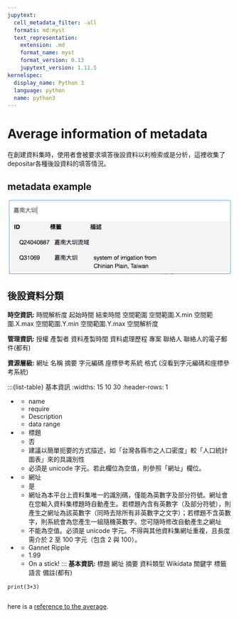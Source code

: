 ```yaml
---
jupytext:
  cell_metadata_filter: -all
  formats: md:myst
  text_representation:
    extension: .md
    format_name: myst
    format_version: 0.13
    jupytext_version: 1.11.5
kernelspec:
  display_name: Python 3
  language: python
  name: python3
---
```

# Average information of metadata
在創建資料集時，使用者會被要求填答後設資料以利檢索或是分析，這裡收集了depositar各種後設資料的填答情況。
<!-- # 這邊放一個照片示意圖 -->
## metadata example
![image info](../photo/keyword_wikidata.webp)

## 後設資料分類



**時空資訊:**
時間解析度 起始時間 結束時間 空間範圍 空間範圍.X.min 空間範圍.X.max 空間範圍.Y.min 空間範圍.Y.max 空間解析度

**管理資訊:** 授權 產製者 資料產製時間 資料處理歷程 專案 聯絡人 聯絡人的電子郵件(都有)

**資源層級:**
網址 名稱 摘要 字元編碼 座標參考系統 格式 (沒看到字元編碼和座標參考系統)

:::{list-table} 基本資訊
:widths: 15 10 30
:header-rows: 1

*   - name
    - require
    - Description
    - data range
*   - 標題
    - 否
    - 建議以簡單扼要的方式描述，如「台灣各縣市之人口密度」較「人口統計圖表」來的具識別性
    - 必須是 unicode 字元。若此欄位為空值，則參照「網址」欄位。
*   - 網址
    - 是
    - 網址為本平台上資料集唯一的識別碼，僅能為英數字及部分符號。網址會在您輸入資料集標題時自動產生。若標題內含有英數字（及部分符號），則產生之網址為該英數字（同時去除所有非英數字之文字）；若標題不含英數字，則系統會為您產生一組隨機英數字。您可隨時修改自動產生之網址
    - 不能為空值。必須是 unicode 字元。不得與其他資料集網址重複，且長度需介於 2 至 100 字元（包含 2 與 100）。
*   - Gannet Ripple
    - 1.99
    - On a stick!
:::
**基本資訊:**
標題 網址 摘要 資料類型 Wikidata 關鍵字 標籤 語言 備註(都有)



```{code-cell}
print(3+3)
```
```{note} Notes require **no** arguments, so content can start here.
``` 
here is a [reference to the average](avr_code.ipynb).

